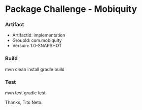 # Package Challenge - Mobiquity

### Artifact 
- ArtifactId: implementation
- GroupId: com.mobiquity
- Version: 1.0-SNAPSHOT

### Build
 mvn clean install
 gradle build
 
### Test
 mvn test
 gradle test


Thanks, Tito Neto.
